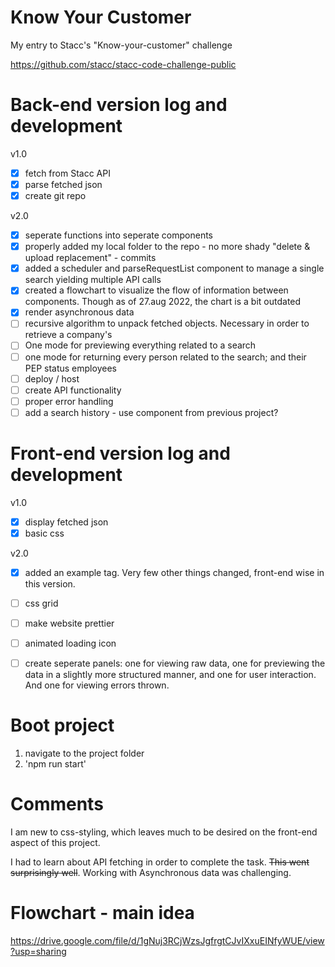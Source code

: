 # Know Your Customer
My entry to Stacc's "Know-your-customer" challenge

https://github.com/stacc/stacc-code-challenge-public


# Back-end version log and development
v1.0
- [X] fetch from Stacc API
- [X] parse fetched json
- [X] create git repo

v2.0
- [x] seperate functions into seperate components
- [x] properly added my local folder to the repo - no more shady "delete & upload replacement" - commits
- [x] added a scheduler and parseRequestList component to manage a single search yielding multiple API calls
- [x] created a flowchart to visualize the flow of information between components. Though as of 27.aug 2022, the chart is a bit outdated
- [x] render asynchronous data
- [ ] recursive algorithm to unpack fetched objects. Necessary in order to retrieve a company's 
- [ ] One mode for previewing everything related to a search
- [ ] one mode for returning every person related to the search; and their PEP status
employees
- [ ] deploy / host
- [ ] create API functionality
- [ ] proper error handling
- [ ] add a search history - use component from previous project?

# Front-end version log and development
v1.0
- [X] display fetched json
- [X] basic css

v2.0
- [x] added an example tag. Very few other things changed, front-end wise in this version.
- [ ] css grid
- [ ] make website prettier
- [ ] animated loading icon
- [ ] create seperate panels: one for viewing raw data, one for previewing the data in a slightly more structured manner, and one for user interaction. And one for viewing errors thrown.


# Boot project
1) navigate to the project folder
2) 'npm run start'


# Comments
I am new to css-styling, which leaves much to be desired on the front-end aspect of this project.

I had to learn about API fetching in order to complete the task. ~~This went surprisingly well~~. Working with Asynchronous data was challenging. 

# Flowchart - main idea
https://drive.google.com/file/d/1gNuj3RCjWzsJgfrgtCJvIXxuEINfyWUE/view?usp=sharing


